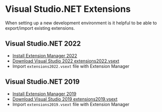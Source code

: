 # Visual Studio.NET Extensions

When setting up a new development environment is it helpful to be able to export/import existing extensions.

## Visual Studio.NET 2022

- [Install Extension Manager 2022](https://marketplace.visualstudio.com/items?itemName=MadsKristensen.ExtensionManager2022)
- [Download Visual Studio 2022 extensions2022.vsext](https://raw.githubusercontent.com/kdcllc/win10andwsldev/master/vsconfiguration/extensions2022.vsext)
- Import `extensions2022.vsext` file with Extension Manager

## Visual Studio.NET 2019

- [Install Extension Manager 2019](https://marketplace.visualstudio.com/items?itemName=MadsKristensen.ExtensionManager2019)
- [Download Visual Studio 2019 extensions2019.vsext](https://raw.githubusercontent.com/kdcllc/win10andwsldev/master/vsconfiguration/extensions2019.vsext)
- Import `extensions2019.vsext` file with Extension Manager
